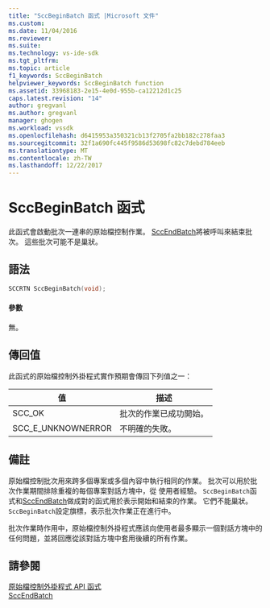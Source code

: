 ```yaml
---
title: "SccBeginBatch 函式 |Microsoft 文件"
ms.custom: 
ms.date: 11/04/2016
ms.reviewer: 
ms.suite: 
ms.technology: vs-ide-sdk
ms.tgt_pltfrm: 
ms.topic: article
f1_keywords: SccBeginBatch
helpviewer_keywords: SccBeginBatch function
ms.assetid: 33968183-2e15-4e0d-955b-ca12212d1c25
caps.latest.revision: "14"
author: gregvanl
ms.author: gregvanl
manager: ghogen
ms.workload: vssdk
ms.openlocfilehash: d6415953a350321cb13f2705fa2bb182c278faa3
ms.sourcegitcommit: 32f1a690fc445f9586d53698fc82c7debd784eeb
ms.translationtype: MT
ms.contentlocale: zh-TW
ms.lasthandoff: 12/22/2017
---
```

# <a name="sccbeginbatch-function"></a>SccBeginBatch 函式
此函式會啟動批次一連串的原始檔控制作業。 [SccEndBatch](../extensibility/sccendbatch-function.md)將被呼叫來結束批次。 這些批次可能不是巢狀。  
  
## <a name="syntax"></a>語法  
  
```cpp  
SCCRTN SccBeginBatch(void);  
```  
  
#### <a name="parameters"></a>參數  
 無。  
  
## <a name="return-value"></a>傳回值  
 此函式的原始檔控制外掛程式實作預期會傳回下列值之一：  
  
|值|描述|  
|-----------|-----------------|  
|SCC_OK|批次的作業已成功開始。|  
|SCC_E_UNKNOWNERROR|不明確的失敗。|  
  
## <a name="remarks"></a>備註  
 原始檔控制批次用來跨多個專案或多個內容中執行相同的作業。 批次可以用於批次作業期間排除重複的每個專案對話方塊中，從 使用者經驗。 `SccBeginBatch`函式和[SccEndBatch](../extensibility/sccendbatch-function.md)做成對的函式用於表示開始和結束的作業。 它們不能巢狀。 `SccBeginBatch`設定旗標，表示批次作業正在進行中。  
  
 批次作業時作用中，原始檔控制外掛程式應該向使用者最多顯示一個對話方塊中的任何問題，並將回應從該對話方塊中套用後續的所有作業。  
  
## <a name="see-also"></a>請參閱  
 [原始檔控制外掛程式 API 函式](../extensibility/source-control-plug-in-api-functions.md)   
 [SccEndBatch](../extensibility/sccendbatch-function.md)